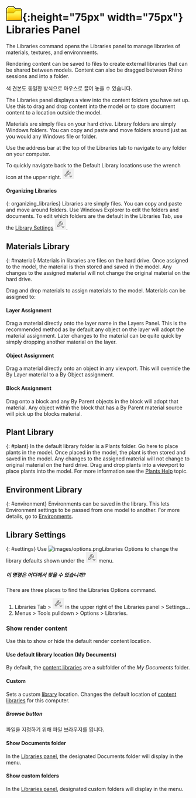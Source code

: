 ---
---

# ![images/libraries.svg](images/libraries.svg){:height="75px" width="75px"} Libraries Panel
The Libraries command opens the Libraries panel to manage libraries of materials, textures, and environments.

Rendering content can be saved to files to create external libraries that can be shared between models. Content can also be dragged between Rhino sessions and into a folder.

색 견본도 동일한 방식으로 마우스로 끌어 놓을 수 있습니다.

The Libraries panel displays a view into the content folders you have set up. Use this to drag and drop content into the model or to store document content to a location outside the model.

Materials are simply files on your hard drive.  Library folders are simply Windows folders.  You can copy and paste and move folders around just as you would any Windows file or folder.

Use the address bar at the top of the Libraries tab to navigate to any folder on your computer.

To quickly navigate back to the Default Library locations use the wrench icon at the upper right. ![images/library_default.png](images/library_default.png)

#### Organizing Libraries
{: organizing_libraries}
Libraries are simply files.  You can copy and paste and move around folders. Use Windows Explorer to edit the folders and documents. To edit which folders are the default in the Libraries Tab, use the [Library Settings](#settings) ![images/library_default.png](images/library_default.png).

## Materials Library
{: #material}
Materials in libraries are files on the hard drive.  Once assigned to the model, the material is then stored and saved in the model.  Any changes to the assigned material will not change the original material on the hard drive.

Drag and drop materials to assign materials to the model. Materials can be assigned to:

#### Layer Assignment
Drag a material directly onto the layer name in the Layers Panel. This is the recommended method as by default any object on the layer will adopt the material assignment. Later changes to the material can be quite quick by simply dropping another material on the layer.

#### Object Assignment
Drag a material directly onto an object in any viewport. This will override the By Layer material to a By Object assignment.

#### Block Assignment
Drag onto a block and any By Parent objects in the block will adopt that material.  Any object within the block that has a By Parent material source will pick up the blocks material.

## Plant Library
{: #plant}
In the default library folder is a Plants folder.  Go here to place plants in the model.  Once placed in the model, the plant is then stored and saved in the model.  Any changes to the assigned material will not change to original material on the hard drive. Drag and drop plants into a viewport to place plants into the model. For more information see the [Plants Help](plants.html) topic.

## Environment Library
{: #environment}
Environments can be saved in the library.  This lets Environment settings to be passed from one model to another.  For more details, go to [Environments](environment-tab.html).

## Library Settings
{: #settings}
Use ![images/options.png](images/options.png)Libraries Options to change the library defaults shown under the ![images/library_default.png](images/library_default.png) menu.

##### 이 명령은 어디에서 찾을 수 있습니까?
There are three places to find the Libraries Options command.

 1. Libraries Tab > ![images/library_default.png](images/library_default.png) in the upper right of the Libraries panel > Settings...
 1. Menus > Tools pulldown > Options > Libraries.
 

### Show render content
Use this to show or hide the default render content location.

#### Use default library location (My Documents)
By default, the [content libraries](libraries.html) are a subfolder of the *My Documents* folder.

#### Custom
Sets a custom [library](libraries.html) location.  Changes the default location of [content libraries](libraries.html) for this computer.

##### Browse button
파일을 지정하기 위해 파일 브라우저를 엽니다.

#### Show Documents folder
In the [Libraries panel](libraries.html), the designated Documents folder will display in the menu.

#### Show custom folders
In the [Libraries panel](libraries.html), designated custom folders will display in the menu.

